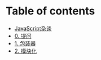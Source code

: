 # Table of contents

* [JavaScript杂谈](README.md)
* [0. 提问](0.-ti-wen.md)
* [1. 包装器](1.-bao-zhuang-qi.md)
* [2. 模块化](2.-mo-kuai-hua.md)
